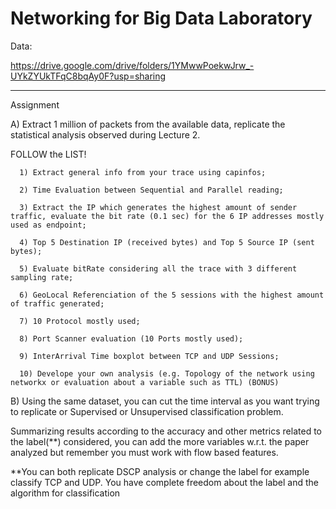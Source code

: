 # Networking for Big Data Laboratory

Data:

https://drive.google.com/drive/folders/1YMwwPoekwJrw_-UYkZYUkTFqC8bqAy0F?usp=sharing


_________________________________________________

Assignment

A) Extract 1 million of packets from the available data, replicate the statistical analysis observed during Lecture 2.

FOLLOW the LIST!

      1) Extract general info from your trace using capinfos;

      2) Time Evaluation between Sequential and Parallel reading;

      3) Extract the IP which generates the highest amount of sender traffic, evaluate the bit rate (0.1 sec) for the 6 IP addresses mostly used as endpoint;

      4) Top 5 Destination IP (received bytes) and Top 5 Source IP (sent bytes);
      
      5) Evaluate bitRate considering all the trace with 3 different sampling rate;

      6) GeoLocal Referenciation of the 5 sessions with the highest amount of traffic generated;

      7) 10 Protocol mostly used;

      8) Port Scanner evaluation (10 Ports mostly used);

      9) InterArrival Time boxplot between TCP and UDP Sessions;
      
      10) Develope your own analysis (e.g. Topology of the network using networkx or evaluation about a variable such as TTL) (BONUS)




B) Using the same dataset, you can cut the time interval as you want trying to replicate or Supervised or Unsupervised classification problem.

Summarizing results according to the accuracy and other metrics related to the label(**) considered, you can add the more variables w.r.t. 
the paper analyzed but remember you must work with flow based features.


**You can both replicate DSCP analysis or change the label for example classify TCP and UDP. You have complete freedom about the label and the algorithm for classification




